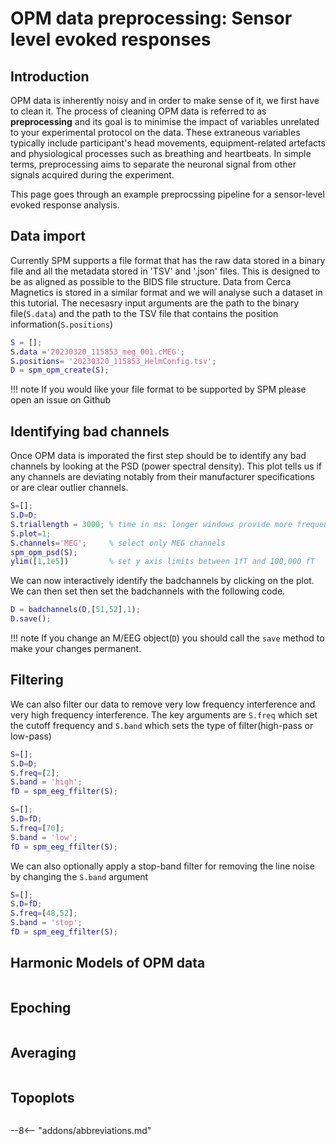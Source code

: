 # OPM data preprocessing: Sensor level evoked responses

## Introduction

OPM data is inherently noisy and in order to make sense of it, we first have to clean it. The process of cleaning OPM data is referred to as **preprocessing** and its goal is to minimise the impact of variables unrelated to your experimental protocol on the data. These extraneous variables typically include participant's head movements, equipment-related artefacts and physiological processes such as breathing and heartbeats. In simple terms, preprocessing aims to separate the neuronal signal from other signals acquired during the experiment.

This page goes through an example preprocssing pipeline for a sensor-level evoked response analysis. 


## Data import 

Currently SPM supports a file format that has the raw data stored in a binary file and all the metadata stored in 'TSV' and '.json' files. This is designed to be as aligned as possible to the BIDS file structure. Data from Cerca Magnetics is stored in a similar format and we will analyse such a dataset in this tutorial. The necesasry input arguments are the path to the binary file(`S.data`) and the path to the TSV file that contains the position information(`S.positions`)

```matlab
S = [];
S.data ='20230320_115853_meg_001.cMEG';
S.positions= '20230320_115853_HelmConfig.tsv';
D = spm_opm_create(S);
```

!!! note
    If you would like your file format to be supported by SPM please open an issue on Github

## Identifying bad channels

Once OPM data is imporated the first step should be to identify any bad channels by looking at the PSD (power spectral density). This plot tells us if any channels are deviating notably from their manufacturer specifications or are clear outlier channels. 

```matlab
S=[];
S.D=D;
S.triallength = 3000; % time in ms: longer windows provide more frequency resolution but are noisier
S.plot=1;
S.channels='MEG';     % select only MEG channels
spm_opm_psd(S);
ylim([1,1e5])         % set y axis limits between 1fT and 100,000 fT
```

We can now interactively identify the badchannels by clicking on the plot. We can then set then set the badchannels with the following code. 

```matlab 
D = badchannels(D,[51,52],1);
D.save();
```
!!! note
    If you change an M/EEG object(`D`) you should call the `save` method to make your changes permanent.

## Filtering 

We can also filter our data to remove very low frequency interference and very high frequency interference. 
The key arguments are `S.freq` which set the cutoff frequency and `S.band` which sets the type of filter(high-pass or low-pass)

```matlab
S=[];
S.D=D;
S.freq=[2];
S.band = 'high';
fD = spm_eeg_ffilter(S);

S=[];
S.D=fD;
S.freq=[70];
S.band = 'low';
fD = spm_eeg_ffilter(S);

```
We can also optionally apply a stop-band filter for removing the line noise by changing the `S.band` argument

```matlab
S=[];
S.D=fD;
S.freq=[48,52];
S.band = 'stop';
fD = spm_eeg_ffilter(S);
```


## Harmonic Models of OPM data


```matlab

``` 

## Epoching

```matlab

``` 

## Averaging 

```matlab

``` 

## Topoplots

```matlab

``` 


--8<-- "addons/abbreviations.md"